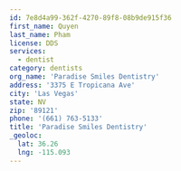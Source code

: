 ```yaml
---
id: 7e8d4a99-362f-4270-89f8-08b9de915f36
first_name: Quyen
last_name: Pham
license: DDS
services:
  - dentist
category: dentists
org_name: 'Paradise Smiles Dentistry'
address: '3375 E Tropicana Ave'
city: 'Las Vegas'
state: NV
zip: '89121'
phone: '(661) 763-5133'
title: 'Paradise Smiles Dentistry'
_geoloc:
  lat: 36.26
  lng: -115.093
---
```

